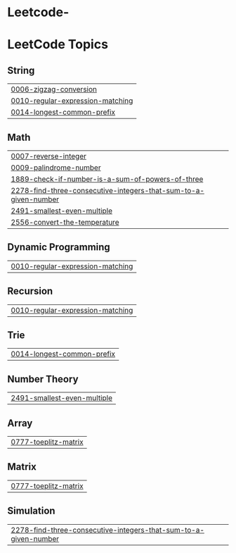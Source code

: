 # Leetcode-
<!---LeetCode Topics Start-->
# LeetCode Topics
## String
|  |
| ------- |
| [0006-zigzag-conversion](https://github.com/BequeenCode/Leetcode-/tree/master/0006-zigzag-conversion) |
| [0010-regular-expression-matching](https://github.com/BequeenCode/Leetcode-/tree/master/0010-regular-expression-matching) |
| [0014-longest-common-prefix](https://github.com/BequeenCode/Leetcode-/tree/master/0014-longest-common-prefix) |
## Math
|  |
| ------- |
| [0007-reverse-integer](https://github.com/BequeenCode/Leetcode-/tree/master/0007-reverse-integer) |
| [0009-palindrome-number](https://github.com/BequeenCode/Leetcode-/tree/master/0009-palindrome-number) |
| [1889-check-if-number-is-a-sum-of-powers-of-three](https://github.com/BequeenCode/Leetcode-/tree/master/1889-check-if-number-is-a-sum-of-powers-of-three) |
| [2278-find-three-consecutive-integers-that-sum-to-a-given-number](https://github.com/BequeenCode/Leetcode-/tree/master/2278-find-three-consecutive-integers-that-sum-to-a-given-number) |
| [2491-smallest-even-multiple](https://github.com/BequeenCode/Leetcode-/tree/master/2491-smallest-even-multiple) |
| [2556-convert-the-temperature](https://github.com/BequeenCode/Leetcode-/tree/master/2556-convert-the-temperature) |
## Dynamic Programming
|  |
| ------- |
| [0010-regular-expression-matching](https://github.com/BequeenCode/Leetcode-/tree/master/0010-regular-expression-matching) |
## Recursion
|  |
| ------- |
| [0010-regular-expression-matching](https://github.com/BequeenCode/Leetcode-/tree/master/0010-regular-expression-matching) |
## Trie
|  |
| ------- |
| [0014-longest-common-prefix](https://github.com/BequeenCode/Leetcode-/tree/master/0014-longest-common-prefix) |
## Number Theory
|  |
| ------- |
| [2491-smallest-even-multiple](https://github.com/BequeenCode/Leetcode-/tree/master/2491-smallest-even-multiple) |
## Array
|  |
| ------- |
| [0777-toeplitz-matrix](https://github.com/BequeenCode/Leetcode-/tree/master/0777-toeplitz-matrix) |
## Matrix
|  |
| ------- |
| [0777-toeplitz-matrix](https://github.com/BequeenCode/Leetcode-/tree/master/0777-toeplitz-matrix) |
## Simulation
|  |
| ------- |
| [2278-find-three-consecutive-integers-that-sum-to-a-given-number](https://github.com/BequeenCode/Leetcode-/tree/master/2278-find-three-consecutive-integers-that-sum-to-a-given-number) |
<!---LeetCode Topics End-->